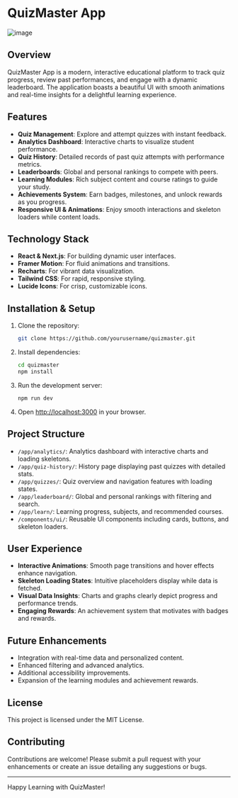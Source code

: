 # QuizMaster App

![image](https://github.com/user-attachments/assets/2b491887-4cea-4b9f-b72d-d455cce7020b)

## Overview
QuizMaster App is a modern, interactive educational platform to track quiz progress, review past performances, and engage with a dynamic leaderboard. The application boasts a beautiful UI with smooth animations and real-time insights for a delightful learning experience.

## Features
- **Quiz Management**: Explore and attempt quizzes with instant feedback.
- **Analytics Dashboard**: Interactive charts to visualize student performance.
- **Quiz History**: Detailed records of past quiz attempts with performance metrics.
- **Leaderboards**: Global and personal rankings to compete with peers.
- **Learning Modules**: Rich subject content and course ratings to guide your study.
- **Achievements System**: Earn badges, milestones, and unlock rewards as you progress.
- **Responsive UI & Animations**: Enjoy smooth interactions and skeleton loaders while content loads.

## Technology Stack
- **React & Next.js**: For building dynamic user interfaces.
- **Framer Motion**: For fluid animations and transitions.
- **Recharts**: For vibrant data visualization.
- **Tailwind CSS**: For rapid, responsive styling.
- **Lucide Icons**: For crisp, customizable icons.

## Installation & Setup
1. Clone the repository:
   ```bash
   git clone https://github.com/yourusername/quizmaster.git
   ```
2. Install dependencies:
   ```bash
   cd quizmaster
   npm install
   ```
3. Run the development server:
   ```bash
   npm run dev
   ```
4. Open [http://localhost:3000](http://localhost:3000) in your browser.

## Project Structure
- `/app/analytics/`: Analytics dashboard with interactive charts and loading skeletons.
- `/app/quiz-history/`: History page displaying past quizzes with detailed stats.
- `/app/quizzes/`: Quiz overview and navigation features with loading states.
- `/app/leaderboard/`: Global and personal rankings with filtering and search.
- `/app/learn/`: Learning progress, subjects, and recommended courses.
- `/components/ui/`: Reusable UI components including cards, buttons, and skeleton loaders.

## User Experience
- **Interactive Animations**: Smooth page transitions and hover effects enhance navigation.
- **Skeleton Loading States**: Intuitive placeholders display while data is fetched.
- **Visual Data Insights**: Charts and graphs clearly depict progress and performance trends.
- **Engaging Rewards**: An achievement system that motivates with badges and rewards.

## Future Enhancements
- Integration with real-time data and personalized content.
- Enhanced filtering and advanced analytics.
- Additional accessibility improvements.
- Expansion of the learning modules and achievement rewards.

## License
This project is licensed under the MIT License.

## Contributing
Contributions are welcome! Please submit a pull request with your enhancements or create an issue detailing any suggestions or bugs.

---

Happy Learning with QuizMaster!
